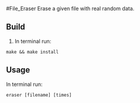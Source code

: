 #File_Eraser
Erase a given file with real random data.
## Build
1. In terminal run:
```shell
make && make install
```
## Usage
In terminal run:
```shell
eraser [filename] [times]
```
